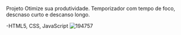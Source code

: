 Projeto Otimize sua produtividade. Temporizador com tempo de foco, descnaso curto e descanso longo.

-HTML5, CSS, JavaScript 
![194757](https://github.com/user-attachments/assets/dcce9d59-9a98-4362-bb30-7ed1354a6c97)
